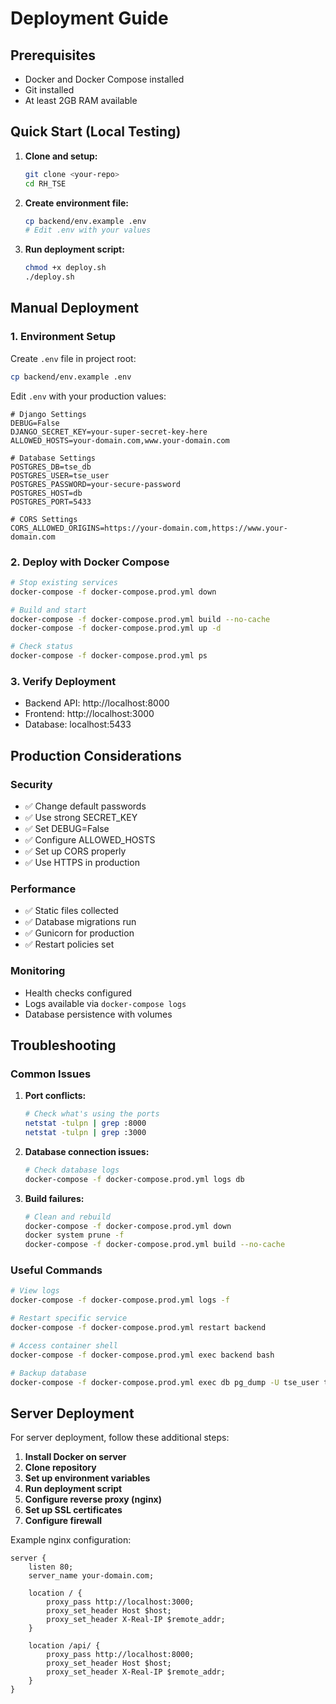 # Deployment Guide

## Prerequisites
- Docker and Docker Compose installed
- Git installed
- At least 2GB RAM available

## Quick Start (Local Testing)

1. **Clone and setup:**
   ```bash
   git clone <your-repo>
   cd RH_TSE
   ```

2. **Create environment file:**
   ```bash
   cp backend/env.example .env
   # Edit .env with your values
   ```

3. **Run deployment script:**
   ```bash
   chmod +x deploy.sh
   ./deploy.sh
   ```

## Manual Deployment

### 1. Environment Setup
Create `.env` file in project root:
```bash
cp backend/env.example .env
```

Edit `.env` with your production values:
```env
# Django Settings
DEBUG=False
DJANGO_SECRET_KEY=your-super-secret-key-here
ALLOWED_HOSTS=your-domain.com,www.your-domain.com

# Database Settings
POSTGRES_DB=tse_db
POSTGRES_USER=tse_user
POSTGRES_PASSWORD=your-secure-password
POSTGRES_HOST=db
POSTGRES_PORT=5433

# CORS Settings
CORS_ALLOWED_ORIGINS=https://your-domain.com,https://www.your-domain.com
```

### 2. Deploy with Docker Compose
```bash
# Stop existing services
docker-compose -f docker-compose.prod.yml down

# Build and start
docker-compose -f docker-compose.prod.yml build --no-cache
docker-compose -f docker-compose.prod.yml up -d

# Check status
docker-compose -f docker-compose.prod.yml ps
```

### 3. Verify Deployment
- Backend API: http://localhost:8000
- Frontend: http://localhost:3000
- Database: localhost:5433

## Production Considerations

### Security
- ✅ Change default passwords
- ✅ Use strong SECRET_KEY
- ✅ Set DEBUG=False
- ✅ Configure ALLOWED_HOSTS
- ✅ Set up CORS properly
- ✅ Use HTTPS in production

### Performance
- ✅ Static files collected
- ✅ Database migrations run
- ✅ Gunicorn for production
- ✅ Restart policies set

### Monitoring
- Health checks configured
- Logs available via `docker-compose logs`
- Database persistence with volumes

## Troubleshooting

### Common Issues

1. **Port conflicts:**
   ```bash
   # Check what's using the ports
   netstat -tulpn | grep :8000
   netstat -tulpn | grep :3000
   ```

2. **Database connection issues:**
   ```bash
   # Check database logs
   docker-compose -f docker-compose.prod.yml logs db
   ```

3. **Build failures:**
   ```bash
   # Clean and rebuild
   docker-compose -f docker-compose.prod.yml down
   docker system prune -f
   docker-compose -f docker-compose.prod.yml build --no-cache
   ```

### Useful Commands
```bash
# View logs
docker-compose -f docker-compose.prod.yml logs -f

# Restart specific service
docker-compose -f docker-compose.prod.yml restart backend

# Access container shell
docker-compose -f docker-compose.prod.yml exec backend bash

# Backup database
docker-compose -f docker-compose.prod.yml exec db pg_dump -U tse_user tse_db > backup.sql
```

## Server Deployment

For server deployment, follow these additional steps:

1. **Install Docker on server**
2. **Clone repository**
3. **Set up environment variables**
4. **Run deployment script**
5. **Configure reverse proxy (nginx)**
6. **Set up SSL certificates**
7. **Configure firewall**

Example nginx configuration:
```nginx
server {
    listen 80;
    server_name your-domain.com;
    
    location / {
        proxy_pass http://localhost:3000;
        proxy_set_header Host $host;
        proxy_set_header X-Real-IP $remote_addr;
    }
    
    location /api/ {
        proxy_pass http://localhost:8000;
        proxy_set_header Host $host;
        proxy_set_header X-Real-IP $remote_addr;
    }
}
``` 